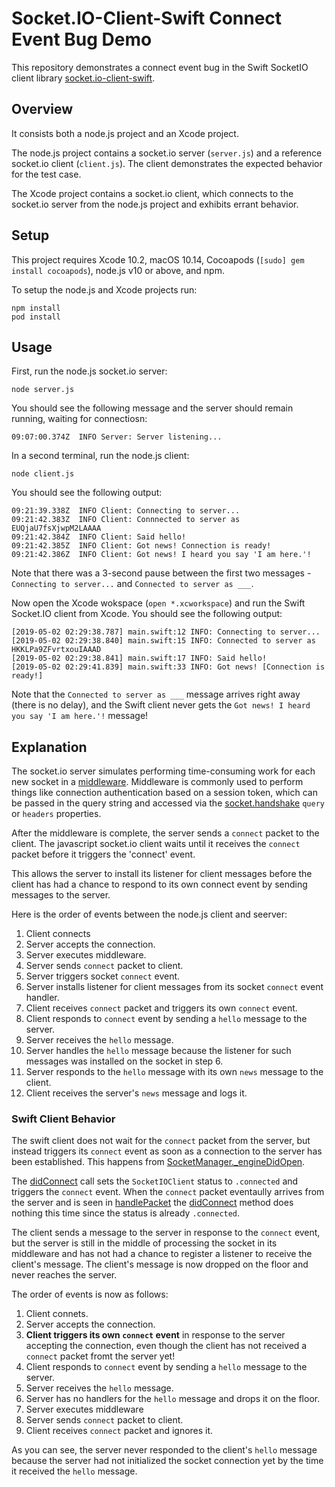 # Socket.IO-Client-Swift Connect Event Bug Demo

This repository demonstrates a connect event bug in the Swift SocketIO client library
[socket.io-client-swift](https://github.com/socketio/socket.io-client-swift).

## Overview

It consists both a node.js project and an Xcode project.

The node.js project contains a socket.io server (`server.js`) and a reference socket.io
client (`client.js`). The client demonstrates the expected behavior for the test case.

The Xcode project contains a socket.io client, which connects to the socket.io server from
the node.js project and exhibits errant behavior.

## Setup

This project requires Xcode 10.2, macOS 10.14, Cocoapods (`[sudo] gem install cocoapods`),
node.js v10 or above, and npm.

To setup the node.js and Xcode projects run:

```
npm install
pod install
```

## Usage

First, run the node.js socket.io server:

```
node server.js
```

You should see the following message and the server should remain running, waiting for
connectiosn:

```
09:07:00.374Z  INFO Server: Server listening...
```

In a second terminal, run the node.js client:

```
node client.js
```

You should see the following output:

```
09:21:39.338Z  INFO Client: Connecting to server...
09:21:42.383Z  INFO Client: Connnected to server as EUQjaU7fsXjwpM2LAAAA
09:21:42.384Z  INFO Client: Said hello!
09:21:42.385Z  INFO Client: Got news! Connection is ready!
09:21:42.386Z  INFO Client: Got news! I heard you say 'I am here.'!
```

Note that there was a 3-second pause between the first two messages - `Connecting to server...`
and `Connected to server as ___`.

Now open the Xcode wokspace (`open *.xcworkspace`) and run the Swift Socket.IO client from Xcode.
You should see the following output:

```
[2019-05-02 02:29:38.787] main.swift:12 INFO: Connecting to server...
[2019-05-02 02:29:38.840] main.swift:15 INFO: Connected to server as HKKLPa9ZFvrtxouIAAAD
[2019-05-02 02:29:38.841] main.swift:17 INFO: Said hello!
[2019-05-02 02:29:41.839] main.swift:33 INFO: Got news! [Connection is ready!]
```

Note that the `Connected to server as ___` message arrives right away (there is no delay), and the
Swift client never gets the `Got news! I heard you say 'I am here.'!` message!

## Explanation

The socket.io server simulates performing time-consuming work for each new socket in a
[middleware](https://socket.io/docs/server-api/#namespace-use-fn). Middleware is commonly used to
perform things like connection authentication based on a session token, which can be passed in
the query string and accessed via the [socket.handshake](https://socket.io/docs/server-api/#socket-handshake)
`query` or `headers` properties.

After the middleware is complete, the server sends a `connect` packet to the client. The javascript
socket.io client waits until it receives the `connect` packet before it triggers the 'connect' event.

This allows the server to install its listener for client messages before the client has had a chance
to respond to its own connect event by sending messages to the server.

Here is the order of events between the node.js client and seerver:

1. Client connects
2. Server accepts the connection.
3. Server executes middleware.
4. Server sends `connect` packet to client.
5. Server triggers socket `connect` event.
6. Server installs listener for client messages from its socket `connect` event handler.
7. Client receives `connect` packet and triggers its own `connect` event.
8. Client responds to `connect` event by sending a `hello` message to the server.
9. Server receives the `hello` message.
10. Server handles the `hello` message because the listener for such messages was installed on the socket
   in step 6.
11. Server responds to the `hello` message with its own `news` message to the client.
12. Client receives the server's `news` message and logs it.

### Swift Client Behavior

The swift client does not wait for the `connect` packet from the server, but instead triggers its
`connect` event as soon as a connection to the server has been established. This happens from
[SocketManager._engineDidOpen](https://github.com/socketio/socket.io-client-swift/blob/v15.0.0/Source/SocketIO/Manager/SocketManager.swift#L351).

The [didConnect](https://github.com/socketio/socket.io-client-swift/blob/v15.0.0/Source/SocketIO/Client/SocketIOClient.swift#L178)
call sets the `SocketIOClient` status to `.connected` and triggers the `connect`
event. When the `connect` packet eventaully arrives from the server and is seen in
[handlePacket](https://github.com/socketio/socket.io-client-swift/blob/v15.0.0/Source/SocketIO/Client/SocketIOClient.swift#L389)
the [didConnect](https://github.com/socketio/socket.io-client-swift/blob/v15.0.0/Source/SocketIO/Client/SocketIOClient.swift#L174)
method does nothing this time since the status is already `.connected`.

The client sends a message to the server in response to the `connect` event, but the server is still in the middle of
processing the socket in its middleware and has not had a chance to register a listener to receive the client's
message. The client's message is now dropped on the floor and never reaches the server.

The order of events is now as follows:

1. Client connets.
2. Server accepts the connection.
3. **Client triggers its own `connect` event** in response to the server accepting the connection, even though the client has not received a `connect` packet fromt the server yet!
4. Client responds to `connect` event by sending a `hello` message to the server.
5. Server receives the `hello` message.
6. Server has no handlers for the `hello` message and drops it on the floor.
7. Server executes middleware
8. Server sends `connect` packet to client.
9. Client receives `connect` packet and ignores it.

As you can see, the server never responded to the client's `hello` message because the server had not
initialized the socket connection yet by the time it received the `hello` message.

